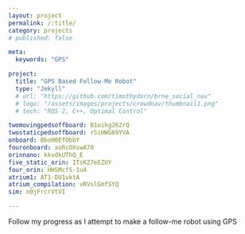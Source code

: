 ```yaml
---
layout: project
permalink: /:title/
category: projects
# published: false

meta:
  keywords: "GPS"

project:
  title: "GPS Based Follow-Me Robot"
  type: "Jekyll"
  # url: "https://github.com/timothydorn/brne_social_nav"
  # logo: "/assets/images/projects/crowdnav/thumbnail1.png"
  # tech: "ROS 2, C++, Optimal Control"

twomovingpedsoffboard: B1oihg262rQ
twostaticpedsoffboard: rSiHWG69YVA
onboard: BboH0EfObbY
fouronboard: aoRcOXswA70
orinnano: kkvdkUThQ_E
five_static_orin: ITsKZ7eEZUY
four_orin: HHSMcfS-1u4
atrium1: AT1-DU1vktA
atrium_compilation: vRVslGmfSYQ
sim: n0jFrcrVtVI

---
```


Follow my progress as I attempt to make a follow-me robot using GPS

